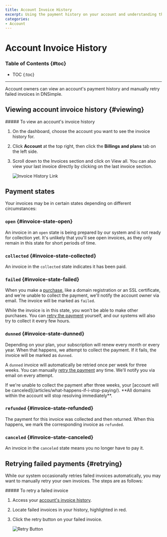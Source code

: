 ```yaml
---
title: Account Invoice History
excerpt: Using the payment history on your account and understanding the states of the listed invoices.
categories:
- Account
---
```


# Account Invoice History

### Table of Contents {#toc}

* TOC
{:toc}

---

Account owners can view an account's payment history and manually retry failed invoices in DNSimple.

## Viewing account invoice history {#viewing}

<div class="section-steps" markdown="1">
##### To view an account's invoice history

1. On the dashboard, choose the account you want to see the invoice history for.

1. Click **Account** at the top right, then click the **Billings and plans** tab on the left side. 

1. Scroll down to the <label>Invoices</label> section and click on <label>View all</label>. You can also view your last invoice directly by clicking on the last invoice section.

    ![Invoice History Link](/files/account-billing-view-invoice-history-link.png)
</div>

## Payment states

Your invoices may be in certain states depending on different circumstances:

### `open` {#invoice-state-open}

An invoice in an `open` state is being prepared by our system and is not ready for collection yet. It's unlikely that you'll see open invoices, as they only remain in this state for short periods of time.

### `collected` {#invoice-state-collected}

An invoice in the `collected` state indicates it has been paid.

### `failed` {#invoice-state-failed}

When you make a [purchase](/articles/understanding-invoice/#purchases), like a domain registration or an SSL certificate, and we're unable to collect the payment, we'll notify the account owner via email. The invoice will be marked as `failed`.

While the invoice is in this state, you won't be able to make other purchases. You can [retry the payment](#retrying) yourself, and our systems will also try to collect it every few hours.

### `dunned` {#invoice-state-dunned}

Depending on your plan, your subscription will renew every month or every year. When that happens, we attempt to collect the payment. If it fails, the invoice will be marked as `dunned`.

A `dunned` invoice will automatically be retried once per week for three weeks. You can manually [retry the payment](#retrying) any time. We'll notify you via email on every attempt.

<warning>
If we're unable to collect the payment after three weeks, your [account will be canceled](/articles/what-happens-if-i-stop-paying/). **All domains within the account will stop resolving immediately**. 
</warning>

### `refunded` {#invoice-state-refunded}

The payment for this invoice was collected and then returned. When this happens, we mark the corresponding invoice as `refunded`.

### `canceled` {#invoice-state-canceled}

An invoice in the `canceled` state means you no longer have to pay it.

## Retrying failed payments {#retrying}

While our system occasionally retries failed invoices automatically, you may want to manually retry your own invoices. The steps are as follows:

<div class="section-steps" markdown="1">
##### To retry a failed invoice

1. Access your [account's invoice history](#viewing).
1. Locate failed invoices in your history, highlighted in red.
1. Click the retry button on your failed invoice.

    ![Retry Button](/files/account-billing-retry-button.png)
</div>

